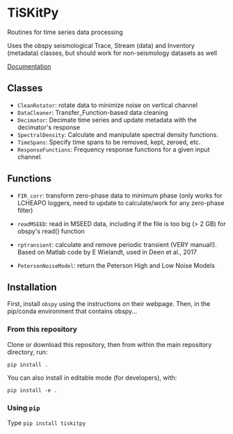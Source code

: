 # TiSKitPy

Routines for time series data processing

Uses the obspy seismological Trace, Stream (data) and Inventory (metadata)
classes, but should work for non-seismology datasets as well


[Documentation](https://tiskitpy.readthedocs.io/en/latest/index.html)


## Classes

- `CleanRotator`: rotate data to minimize noise on vertical channel
- `DataCleaner`: Transfer_Function-based data cleaning
- `Decimator`: Decimate time series and update metadata with the decimator's
  response
- `SpectralDensity`: Calculate and manipulate spectral density functions.
- `TimeSpans`: Specify time spans to be removed, kept, zeroed, etc.
- `ResponseFunctions`: Frequency response functions for a given input channel.
            
               
## Functions

- `FIR_corr`: transform zero-phase data to minimum phase (only works for
              LCHEAPO loggers, need to update to calculate/work for any
              zero-phase filter)
- `readMSEED`: read in MSEED data, including if the file is too big (> 2 GB)
               for obspy's read() function
- `rptransient`: calculate and remove periodic transient (VERY manual!).  
 	Based on Matlab code by E Wielandt, used in Deen et al., 2017

- `PetersonNoiseModel`: return the Peterson High and Low Noise Models


## Installation

First, install `obspy` using the instructions on their webpage.
Then, in the pip/conda environment that contains obspy...

### From this repository

Clone or download this repository, then from within the main repository directory, run:

`pip install .`

You can also install in editable mode (for developers), with:

`pip install -e .`

### Using `pip`

Type `pip install tiskitpy`
